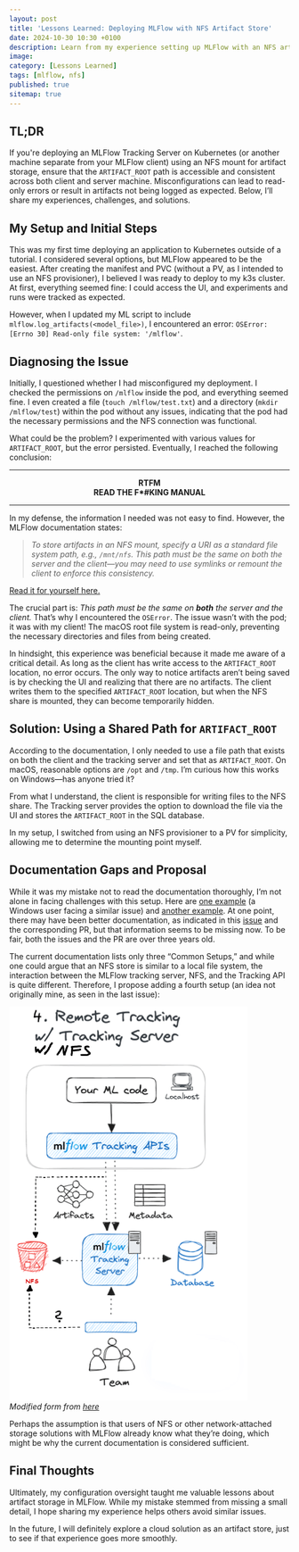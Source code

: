 ```yaml
---
layout: post
title: 'Lessons Learned: Deploying MLFlow with NFS Artifact Store'
date: 2024-10-30 10:30 +0100
description: Learn from my experience setting up MLFlow with an NFS artifact store.
image:
category: [Lessons Learned]
tags: [mlflow, nfs]
published: true
sitemap: true
---
```

## TL;DR

If you're deploying an MLFlow Tracking Server on Kubernetes (or another machine separate from your MLFlow client) using an NFS mount for artifact storage, ensure that the `ARTIFACT_ROOT` path is accessible and consistent across both client and server machine. Misconfigurations can lead to read-only errors or result in artifacts not being logged as expected. Below, I’ll share my experiences, challenges, and solutions.

## My Setup and Initial Steps

This was my first time deploying an application to Kubernetes outside of a tutorial. I considered several options, but MLFlow appeared to be the easiest. After creating the manifest and PVC (without a PV, as I intended to use an NFS provisioner), I believed I was ready to deploy to my k3s cluster. At first, everything seemed fine: I could access the UI, and experiments and runs were tracked as expected.

However, when I updated my ML script to include `mlflow.log_artifacts(<model_file>)`, I encountered an error: `OSError: [Errno 30] Read-only file system: '/mlflow'`.

## Diagnosing the Issue

Initially, I questioned whether I had misconfigured my deployment. I checked the permissions on `/mlflow` inside the pod, and everything seemed fine. I even created a file (`touch /mlflow/test.txt`) and a directory (`mkdir /mlflow/test`) within the pod without any issues, indicating that the pod had the necessary permissions and the NFS connection was functional.

What could be the problem? I experimented with various values for `ARTIFACT_ROOT`, but the error persisted. Eventually, I reached the following conclusion:

---

<center><b>RTFM</b><br><b>READ THE F*#KING MANUAL</b></center>

---

In my defense, the information I needed was not easy to find. However, the MLFlow documentation states:

> _To store artifacts in an NFS mount, specify a URI as a standard file system path, e.g., `/mnt/nfs`. This path must be the same on both the server and the client—you may need to use symlinks or remount the client to enforce this consistency._

[Read it for yourself here.](https://mlflow.org/docs/latest/tracking/artifacts-stores.html)

The crucial part is: _This path must be the same on **both** the server and the client._ That’s why I encountered the `OSError`. The issue wasn’t with the pod; it was with my client! The macOS root file system is read-only, preventing the necessary directories and files from being created.

In hindsight, this experience was beneficial because it made me aware of a critical detail. As long as the client has write access to the `ARTIFACT_ROOT` location, no error occurs. The only way to notice artifacts aren’t being saved is by checking the UI and realizing that there are no artifacts. The client writes them to the specified `ARTIFACT_ROOT` location, but when the NFS share is mounted, they can become temporarily hidden.

## Solution: Using a Shared Path for `ARTIFACT_ROOT`

According to the documentation, I only needed to use a file path that exists on both the client and the tracking server and set that as `ARTIFACT_ROOT`. On macOS, reasonable options are `/opt` and `/tmp`. I’m curious how this works on Windows—has anyone tried it?

From what I understand, the client is responsible for writing files to the NFS share. The Tracking server provides the option to download the file via the UI and stores the `ARTIFACT_ROOT` in the SQL database.

In my setup, I switched from using an NFS provisioner to a PV for simplicity, allowing me to determine the mounting point myself.

## Documentation Gaps and Proposal

While it was my mistake not to read the documentation thoroughly, I’m not alone in facing challenges with this setup. Here are [one example](https://github.com/mlflow/mlflow/issues/3476) (a Windows user facing a similar issue) and [another example](https://github.com/mlflow/mlflow/issues/3463). At one point, there may have been better documentation, as indicated in this [issue](https://github.com/mlflow/mlflow/issues/3108) and the corresponding PR, but that information seems to be missing now. To be fair, both the issues and the PR are over three years old.

The current documentation lists only three “Common Setups,” and while one could argue that an NFS store is similar to a local file system, the interaction between the MLFlow tracking server, NFS, and the Tracking API is quite different. Therefore, I propose adding a fourth setup (an idea not originally mine, as seen in the last issue):

![MLFlow Setup Proposal](assets/img/posts/MLFlow_4.png)  
_Modified form from [here](https://mlflow.org/docs/latest/tracking.html#components)_

Perhaps the assumption is that users of NFS or other network-attached storage solutions with MLFlow already know what they’re doing, which might be why the current documentation is considered sufficient.

## Final Thoughts

Ultimately, my configuration oversight taught me valuable lessons about artifact storage in MLFlow. While my mistake stemmed from missing a small detail, I hope sharing my experience helps others avoid similar issues.

In the future, I will definitely explore a cloud solution as an artifact store, just to see if that experience goes more smoothly.
